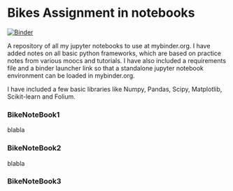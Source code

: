 # Bikes Assignment in notebooks

[![Binder](https://mybinder.org/badge.svg)](https://mybinder.org/v2/gh/a-torrano-m/BikeZeus/master)

A repository of all my jupyter notebooks to use at mybinder.org. I have added notes on all basic python frameworks, which are based on practice notes from various moocs and tutorials. I have also included a requirements file and a binder launcher link so that a standalone jupyter notebook environment can be loaded in mybinder.org.

I have included a few basic libraries like Numpy, Pandas, Scipy, Matplotlib, Scikit-learn and Folium.

### BikeNoteBook1
blabla
### BikeNoteBook2
blabla
### BikeNoteBook3

 
